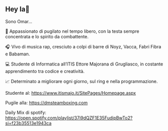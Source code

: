 ## Hey la👋
Sono Omar...


👊 Appassionato di pugilato nel tempo libero, con la testa sempre concentrata e lo spirito da combattente.


🎧 Vivo di musica rap, cresciuto a colpi di barre di Noyz, Vacca, Fabri Fibra e Babaman.


💻 Studente di Informatica all’ITIS Ettore Majorana di Grugliasco, in costante apprendimento tra codice e creatività.


📈 Determinato a migliorare ogni giorno, sul ring e nella programmazione.



Studente al: https://www.itismajo.it/SitePages/Homepage.aspx


Pugile alla: https://dmsteamboxing.com


Daily Mix di spotify: https://open.spotify.com/playlist/37i9dQZF1E35FudipBwTo2?si=f23b35513e1943ca
